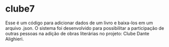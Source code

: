 # clube7
Esse é um código para adicionar dados de um livro e baixa-los em um arquivo .json.
O sistema foi desenvolvido para possibilitar a participação de outras pessoas na adição de obras literárias no projeto: Clube Dante Alighieri.
